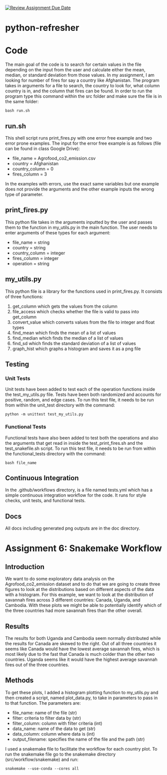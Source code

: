 [![Review Assignment Due Date](https://classroom.github.com/assets/deadline-readme-button-24ddc0f5d75046c5622901739e7c5dd533143b0c8e959d652212380cedb1ea36.svg)](https://classroom.github.com/a/oQi7O4AA)
# python-refresher

# Code
The main goal of the code is to search for certain values in the file depending on the input from the user and calculate either the mean, median, or standard deviation from those values. In my assignment, I am looking for number of fires for say a country like Afghanistan. The program takes in arguments for a file to search, the country to look for, what column country is in, and the column that fires can be found. In order to run the program type this command within the src folder and make sure the file is in the same folder:

```
bash run.sh
```

## run.sh
This shell script runs print_fires.py with one error free example and two error prone examples.
The input for the error free example is as follows (file can be found in class Google Drive):
- file_name = Agrofood_co2_emission.csv
- country = Afghanistan
- country_column = 0
- fires_column = 3

In the examples with errors, use the exact same variables but one example does not provide the arguments and the other example inputs the wrong type of parameter.

## print_fires.py
This python file takes in the arguments inputted by the user and passes them to the function in my_utils.py in the main function. The user needs to enter arguments of these types for each argument:
- file_name = string
- country = string
- country_column = integer
- fires_column = integer 
- operation = string

## my_utils.py 
This python file is a library for the functions used in print_fires.py. It consists of three functions: 
1. get_column which gets the values from the column
2. file_access which checks whether the file is valid to pass into get_column
3. convert_value which converts values from the file to integer and float types
4. find_mean which finds the mean of a list of values
5. find_median which finds the median of a list of values
6. find_sd which finds the standard deviation of a list of values 
7. graph_hist which graphs a histogram and saves it as a png file

## Testing
### Unit Tests
Unit tests have been added to test each of the operation functions inside the test_my_utils.py file. Tests have been both randomized and accounts for positive, random, and edge cases. To run this test file, it needs to be run from within the unit_test directory with the command:
```
python -m unittest test_my_utils.py
```

### Functional Tests
Functional tests have also been added to test both the operations and also the arguments that get read in inside the test_print_fires.sh and the test_snakefile.sh script. To run this test file, it needs to be run from within the functional_tests directory with the command:
```
bash file_name
```

## Continuous Integration
In the .github/workflows directory, is a file named tests.yml which has a simple continuous integration workflow for the code. It runs for style checks, unit tests, and functional tests. 

## Docs
All docs including generated png outputs are in the doc directory. 

# Assignment 6: Snakemake Workflow
## Introduction 
We want to do some exploratory data analysis on the Agrofood_co2_emission dataset and to do that we are going to create three figures to look at the distributions based on different aspects of the data with a histogram. For this example, we want to look at the distribution of savannah fires across 3 different countries: Canada, Uganda, and Cambodia. With these plots we might be able to potentially identify which of the three countries had more savannah fires than the other overall. 

## Results
The results for both Uganda and Cambodia seem normally distributed while the results for Canada are skewed to the right. Out of all three countries it seems like Canada would have the lowest average savannah fires, which is most likely due to the fast that Canada is much colder than the other two countries. Uganda seems like it would have the highest average savannah fires out of the three countries. 

## Methods 
To get these plots, I added a histogram plotting function to my_utils.py and then created a script, named plot_data.py, to take in parameters to pass in to that function. The parameters are:
- file_name: name of the file (str)
- filter: criteria to filter data by (str)
- filter_column: column with filter criteria (int)
- data_name: name of the data to get (str)
- data_column: column where data is (int)
- output_filename: specifies the name of the file and the path (str) 

I used a snakemake file to facilitate the workflow for each country plot. To run the snakemake file go to the snakemake directory (src/workflow/snakemake) and run:

```
snakemake --use-conda --cores all 
```